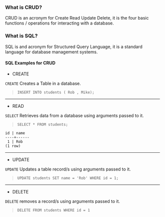### What is CRUD?

CRUD is an acronym for Create Read Update Delete, it is the four basic functions / operations for interacting with a database.

### What is SQL?

SQL is and acronym for Structured Query Language, it is a standard language for database management systems.


#### SQL Examples for CRUD


* CREATE

``` CREATE ``` Creates a Table in a database.


> ``` INSERT INTO students ( Rob , Mike); ```

---------

* READ

``` SELECT ``` Retrieves data from a database using arguments passed to it.

>```SELECT * FROM students; ```

```
id | name
----+------
 1 | Rob
(1 row)
```
---------
* UPDATE

``` UPDATE ``` Updates a table record/s using arguments passed to it.

> ```UPDATE students SET name = 'Rob' WHERE id = 1;```

-------------

* DELETE

``` DELETE ``` removes a record/s using arguments passed to it.

> ```DELETE FROM students WHERE id = 1 ```
